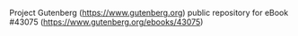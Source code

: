 Project Gutenberg (https://www.gutenberg.org) public repository for eBook #43075 (https://www.gutenberg.org/ebooks/43075)
